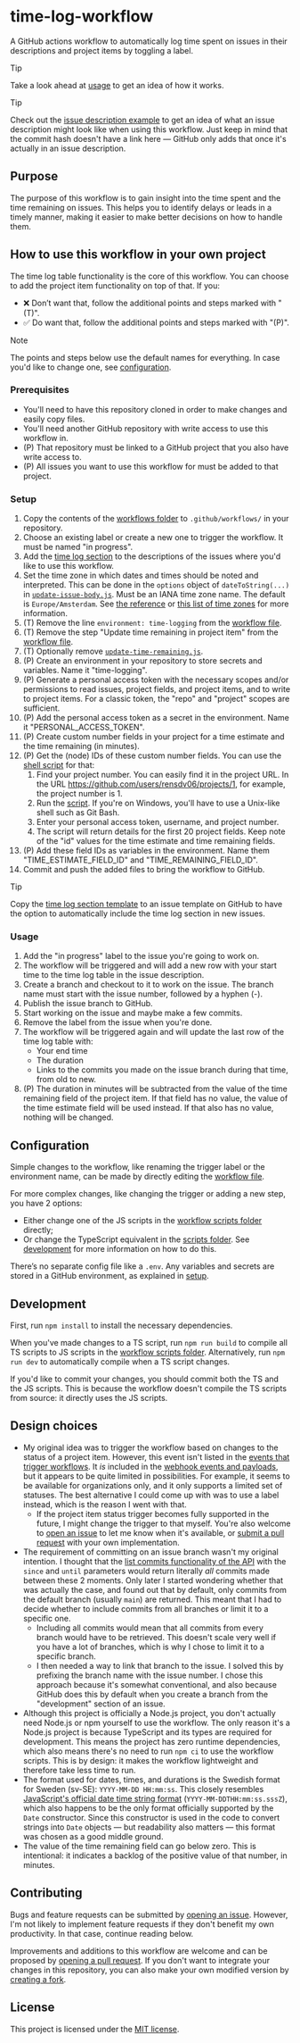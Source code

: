 # time-log-workflow

A GitHub actions workflow to automatically log time spent on issues in their descriptions and project items by toggling a label.

> [!TIP]
> Take a look ahead at [usage](#usage) to get an idea of how it works.

> [!TIP]
> Check out the [issue description example](issue-descriptions/issue-description-example.md) to get an idea of what an issue description might look like when using this workflow. Just keep in mind that the commit hash doesn't have a link here — GitHub only adds that once it's actually in an issue description.

## Purpose

The purpose of this workflow is to gain insight into the time spent and the time remaining on issues. This helps you to identify delays or leads in a timely manner, making it easier to make better decisions on how to handle them.

## How to use this workflow in your own project

The time log table functionality is the core of this workflow. You can choose to add the project item functionality on top of that. If you:

- ❌ Don’t want that, follow the additional points and steps marked with "(T)".
- ✅ Do want that, follow the additional points and steps marked with "(P)".

> [!NOTE]
> The points and steps below use the default names for everything. In case you'd like to change one, see [configuration](#configuration).

### Prerequisites

- You'll need to have this repository cloned in order to make changes and easily copy files.
- You'll need another GitHub repository with write access to use this workflow in.
- (P) That repository must be linked to a GitHub project that you also have write access to.
- (P) All issues you want to use this workflow for must be added to that project.

### Setup

1. Copy the contents of the [workflows folder](.github/workflows/) to `.github/workflows/` in your repository.
2. Choose an existing label or create a new one to trigger the workflow. It must be named "in progress".
3. Add the [time log section](issue-descriptions/time-log-section-template.md) to the descriptions of the issues where you'd like to use this workflow.
4. Set the time zone in which dates and times should be noted and interpreted. This can be done in the `options` object of `dateToString(...)` in [`update-issue-body.js`](.github/workflows/scripts/time-logging/update-issue-body.js). Must be an IANA time zone name. The default is `Europe/Amsterdam`. See [the reference](https://developer.mozilla.org/en-US/docs/Web/JavaScript/Reference/Global_Objects/Intl/DateTimeFormat/DateTimeFormat#timezone) or [this list of time zones](https://data.iana.org/time-zones/tzdb-2021a/zone1970.tab) for more information.
5. (T) Remove the line `environment: time-logging` from the [workflow file](.github/workflows/time-logging.yml).
6. (T) Remove the step "Update time remaining in project item" from the [workflow file](.github/workflows/time-logging.yml).
7. (T) Optionally remove [`update-time-remaining.js`](.github/workflows/scripts/time-logging/update-time-remaining.js).
8. (P) Create an environment in your repository to store secrets and variables. Name it "time-logging".
9. (P) Generate a personal access token with the necessary scopes and/or permissions to read issues, project fields, and project items, and to write to project items. For a classic token, the "repo" and "project" scopes are sufficient.
10. (P) Add the personal access token as a secret in the environment. Name it "PERSONAL_ACCESS_TOKEN".
11. (P) Create custom number fields in your project for a time estimate and the time remaining (in minutes).
12. (P) Get the (node) IDs of these custom number fields. You can use the [shell script](scripts/get-project-fields.sh) for that:
    1. Find your project number. You can easily find it in the project URL. In the URL <https://github.com/users/rensdv06/projects/1>, for example, the project number is 1.
    2. Run the [script](scripts/get-project-fields.sh). If you're on Windows, you'll have to use a Unix-like shell such as Git Bash.
    3. Enter your personal access token, username, and project number.
    4. The script will return details for the first 20 project fields. Keep note of the "id" values for the time estimate and time remaining fields.
13. (P) Add these field IDs as variables in the environment. Name them "TIME_ESTIMATE_FIELD_ID" and "TIME_REMAINING_FIELD_ID".
14. Commit and push the added files to bring the workflow to GitHub.

> [!TIP]
> Copy the [time log section template](issue-descriptions/time-log-section-template.md) to an issue template on GitHub to have the option to automatically include the time log section in new issues.

### Usage

1. Add the "in progress" label to the issue you're going to work on.
2. The workflow will be triggered and will add a new row with your start time to the time log table in the issue description.
3. Create a branch and checkout to it to work on the issue. The branch name must start with the issue number, followed by a hyphen (-).
4. Publish the issue branch to GitHub.
5. Start working on the issue and maybe make a few commits.
6. Remove the label from the issue when you're done.
7. The workflow will be triggered again and will update the last row of the time log table with:
   - Your end time
   - The duration
   - Links to the commits you made on the issue branch during that time, from old to new.
8. (P) The duration in minutes will be subtracted from the value of the time remaining field of the project item. If that field has no value, the value of the time estimate field will be used instead. If that also has no value, nothing will be changed.

## Configuration

Simple changes to the workflow, like renaming the trigger label or the environment name, can be made by directly editing the [workflow file](.github/workflows/time-logging.yml).

For more complex changes, like changing the trigger or adding a new step, you have 2 options:

- Either change one of the JS scripts in the [workflow scripts folder](.github/workflows/scripts/time-logging/) directly;
- Or change the TypeScript equivalent in the [scripts folder](scripts). See [development](#development) for more information on how to do this.

There’s no separate config file like a `.env`. Any variables and secrets are stored in a GitHub environment, as explained in [setup](#setup).

## Development

First, run `npm install` to install the necessary dependencies.

When you've made changes to a TS script, run `npm run build` to compile all TS scripts to JS scripts in the [workflow scripts folder](.github/workflows/scripts/time-logging/). Alternatively, run `npm run dev` to automatically compile when a TS script changes.

If you'd like to commit your changes, you should commit both the TS and the JS scripts. This is because the workflow doesn't compile the TS scripts from source: it directly uses the JS scripts.

## Design choices

- My original idea was to trigger the workflow based on changes to the status of a project item. However, this event isn't listed in the [events that trigger workflows](https://docs.github.com/en/actions/reference/events-that-trigger-workflows). It _is_ included in the [webhook events and payloads](https://docs.github.com/en/webhooks/webhook-events-and-payloads#projects_v2_status_update), but it appears to be quite limited in possibilities. For example, it seems to be available for organizations only, and it only supports a limited set of statuses. The best alternative I could come up with was to use a label instead, which is the reason I went with that.
  - If the project item status trigger becomes fully supported in the future, I might change the trigger to that myself. You're also welcome to [open an issue](https://github.com/rensdv06/time-log-workflow/issues/new) to let me know when it's available, or [submit a pull request](https://github.com/rensdv06/time-log-workflow/compare) with your own implementation.
- The requirement of committing on an issue branch wasn't my original intention. I thought that the [list commits functionality of the API](https://docs.github.com/en/rest/commits/commits?apiVersion=2022-11-28#list-commits) with the `since` and `until` parameters would return literally _all_ commits made between these 2 moments. Only later I started wondering whether that was actually the case, and found out that by default, only commits from the default branch (usually `main`) are returned. This meant that I had to decide whether to include commits from all branches or limit it to a specific one.
  - Including all commits would mean that all commits from every branch would have to be retrieved. This doesn't scale very well if you have a lot of branches, which is why I chose to limit it to a specific branch.
  - I then needed a way to link that branch to the issue. I solved this by prefixing the branch name with the issue number. I chose this approach because it's somewhat conventional, and also because GitHub does this by default when you create a branch from the "development" section of an issue.
- Although this project is officially a Node.js project, you don't actually need Node.js or npm yourself to use the workflow. The only reason it's a Node.js project is because TypeScript and its types are required for development. This means the project has zero runtime dependencies, which also means there's no need to run `npm ci` to use the workflow scripts. This is by design: it makes the workflow lightweight and therefore take less time to run.
- The format used for dates, times, and durations is the Swedish format for Sweden (sv-SE): `YYYY-MM-DD HH:mm:ss`. This closely resembles [JavaScript's official date time string format](https://developer.mozilla.org/en-US/docs/Web/JavaScript/Reference/Global_Objects/Date#date_time_string_format) (`YYYY-MM-DDTHH:mm:ss.sssZ`), which also happens to be the only format officially supported by the `Date` constructor. Since this constructor is used in the code to convert strings into `Date` objects — but readability also matters — this format was chosen as a good middle ground.
- The value of the time remaining field can go below zero. This is intentional: it indicates a backlog of the positive value of that number, in minutes.

## Contributing

Bugs and feature requests can be submitted by [opening an issue](https://github.com/rensdv06/time-log-workflow/issues/new). However, I'm not likely to implement feature requests if they don't benefit my own productivity. In that case, continue reading below.

Improvements and additions to this workflow are welcome and can be proposed by [opening a pull request](https://github.com/rensdv06/time-log-workflow/compare). If you don't want to integrate your changes in this repository, you can also make your own modified version by [creating a fork](https://github.com/rensdv06/time-log-workflow/fork).

## License

This project is licensed under the [MIT license](LICENSE.md).
